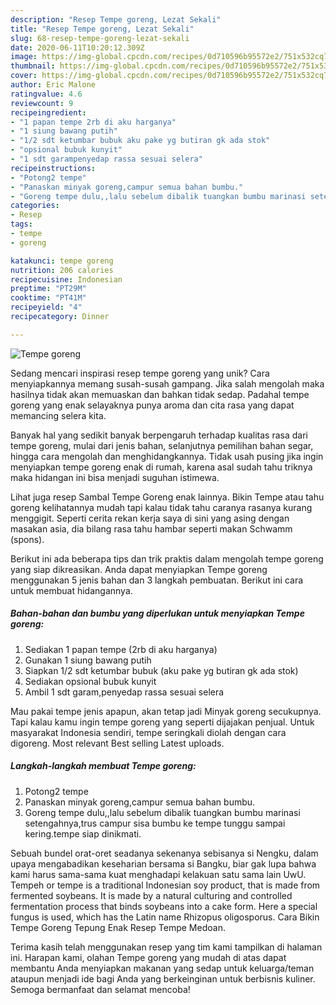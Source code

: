 ```yaml
---
description: "Resep Tempe goreng, Lezat Sekali"
title: "Resep Tempe goreng, Lezat Sekali"
slug: 68-resep-tempe-goreng-lezat-sekali
date: 2020-06-11T10:20:12.309Z
image: https://img-global.cpcdn.com/recipes/0d710596b95572e2/751x532cq70/tempe-goreng-foto-resep-utama.jpg
thumbnail: https://img-global.cpcdn.com/recipes/0d710596b95572e2/751x532cq70/tempe-goreng-foto-resep-utama.jpg
cover: https://img-global.cpcdn.com/recipes/0d710596b95572e2/751x532cq70/tempe-goreng-foto-resep-utama.jpg
author: Eric Malone
ratingvalue: 4.6
reviewcount: 9
recipeingredient:
- "1 papan tempe 2rb di aku harganya"
- "1 siung bawang putih"
- "1/2 sdt ketumbar bubuk aku pake yg butiran gk ada stok"
- "opsional bubuk kunyit"
- "1 sdt garampenyedap rassa sesuai selera"
recipeinstructions:
- "Potong2 tempe"
- "Panaskan minyak goreng,campur semua bahan bumbu."
- "Goreng tempe dulu,,lalu sebelum dibalik tuangkan bumbu marinasi setengahnya,trus campur sisa bumbu ke tempe tunggu sampai kering.tempe siap dinikmati."
categories:
- Resep
tags:
- tempe
- goreng

katakunci: tempe goreng 
nutrition: 206 calories
recipecuisine: Indonesian
preptime: "PT29M"
cooktime: "PT41M"
recipeyield: "4"
recipecategory: Dinner

---
```



![Tempe goreng](https://img-global.cpcdn.com/recipes/0d710596b95572e2/751x532cq70/tempe-goreng-foto-resep-utama.jpg)

Sedang mencari inspirasi resep tempe goreng yang unik? Cara menyiapkannya memang susah-susah gampang. Jika salah mengolah maka hasilnya tidak akan memuaskan dan bahkan tidak sedap. Padahal tempe goreng yang enak selayaknya punya aroma dan cita rasa yang dapat memancing selera kita.

Banyak hal yang sedikit banyak berpengaruh terhadap kualitas rasa dari tempe goreng, mulai dari jenis bahan, selanjutnya pemilihan bahan segar, hingga cara mengolah dan menghidangkannya. Tidak usah pusing jika ingin menyiapkan tempe goreng enak di rumah, karena asal sudah tahu triknya maka hidangan ini bisa menjadi suguhan istimewa.

Lihat juga resep Sambal Tempe Goreng enak lainnya. Bikin Tempe atau tahu goreng kelihatannya mudah tapi kalau tidak tahu caranya rasanya kurang menggigit. Seperti cerita rekan kerja saya di sini yang asing dengan masakan asia, dia bilang rasa tahu hambar seperti makan Schwamm (spons).


Berikut ini ada beberapa tips dan trik praktis dalam mengolah tempe goreng yang siap dikreasikan. Anda dapat menyiapkan Tempe goreng menggunakan 5 jenis bahan dan 3 langkah pembuatan. Berikut ini cara untuk membuat hidangannya.

<!--inarticleads1-->

##### Bahan-bahan dan bumbu yang diperlukan untuk menyiapkan Tempe goreng:

1. Sediakan 1 papan tempe (2rb di aku harganya)
1. Gunakan 1 siung bawang putih
1. Siapkan 1/2 sdt ketumbar bubuk (aku pake yg butiran gk ada stok)
1. Sediakan opsional bubuk kunyit
1. Ambil 1 sdt garam,penyedap rassa sesuai selera


Mau pakai tempe jenis apapun, akan tetap jadi Minyak goreng secukupnya. Tapi kalau kamu ingin tempe goreng yang seperti dijajakan penjual. Untuk masyarakat Indonesia sendiri, tempe seringkali diolah dengan cara digoreng. Most relevant Best selling Latest uploads. 

<!--inarticleads2-->

##### Langkah-langkah membuat Tempe goreng:

1. Potong2 tempe
1. Panaskan minyak goreng,campur semua bahan bumbu.
1. Goreng tempe dulu,,lalu sebelum dibalik tuangkan bumbu marinasi setengahnya,trus campur sisa bumbu ke tempe tunggu sampai kering.tempe siap dinikmati.


Sebuah bundel orat-oret seadanya sekenanya sebisanya si Nengku, dalam upaya mengabadikan keseharian bersama si Bangku, biar gak lupa bahwa kami harus sama-sama kuat menghadapi kelakuan satu sama lain UwU. Tempeh or tempe is a traditional Indonesian soy product, that is made from fermented soybeans. It is made by a natural culturing and controlled fermentation process that binds soybeans into a cake form. Here a special fungus is used, which has the Latin name Rhizopus oligosporus. Cara Bikin Tempe Goreng Tepung Enak Resep Tempe Medoan. 

Terima kasih telah menggunakan resep yang tim kami tampilkan di halaman ini. Harapan kami, olahan Tempe goreng yang mudah di atas dapat membantu Anda menyiapkan makanan yang sedap untuk keluarga/teman ataupun menjadi ide bagi Anda yang berkeinginan untuk berbisnis kuliner. Semoga bermanfaat dan selamat mencoba!
